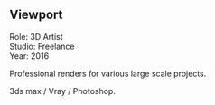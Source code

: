 ## Viewport

Role: 3D Artist  
Studio: Freelance  
Year: 2016  

Professional renders for various large scale projects. 

3ds max / Vray / Photoshop.
